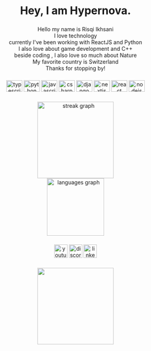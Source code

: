 <h1 align="center">Hey, I am Hypernova.</h1>

###
<p align="center">
Hello my name is Risqi Ikhsani <br>
I love technology<br>
currently I've been working with ReactJS and Python<br>
I also love about game development and C++ <br>
beside coding , I also love so much about Nature <br>
My favorite country is Switzerland <br>
Thanks for stopping by!</p>

###

<div align="center">
  <img src="https://cdn.jsdelivr.net/gh/devicons/devicon/icons/typescript/typescript-plain.svg" height="30" width="42" alt="typescript logo"  />
  <img src="https://cdn.jsdelivr.net/gh/devicons/devicon/icons/python/python-original.svg" height="30" width="42" alt="python logo"  />
  <img src="https://cdn.jsdelivr.net/gh/devicons/devicon/icons/javascript/javascript-original.svg" height="30" width="42" alt="javascript logo"  />
  <img src="https://cdn.jsdelivr.net/gh/devicons/devicon/icons/csharp/csharp-original.svg" height="30" width="42" alt="csharp logo"  />
  <img src="https://cdn.jsdelivr.net/gh/devicons/devicon/icons/django/django-plain.svg" height="30" width="42" alt="django logo"  />
  <img src="https://cdn.jsdelivr.net/gh/devicons/devicon/icons/nextjs/nextjs-original.svg" height="30" width="42" alt="nextjs logo"  />
  <img src="https://cdn.jsdelivr.net/gh/devicons/devicon/icons/react/react-original.svg" height="30" width="42" alt="react logo"  />
  <img src="https://cdn.jsdelivr.net/gh/devicons/devicon/icons/nodejs/nodejs-original.svg" height="30" width="42" alt="nodejs logo"  />
</div>

###

<div align="center">
  <img src="https://streak-stats.demolab.com?user=risqiikhsani&locale=en&mode=daily&theme=prussian&hide_border=false&border_radius=5" height="200" alt="streak graph" /> <br>
  <img src="https://github-readme-stats.vercel.app/api/top-langs?username=risqiikhsani&locale=en&hide_title=false&layout=compact&card_width=320&langs_count=5&theme=prussian&hide_border=false" height="150" alt="languages graph"  />
</div>

###

<div align="center">
  <img src="https://img.shields.io/static/v1?message=Youtube&logo=youtube&label=&color=FF0000&logoColor=white&labelColor=&style=for-the-badge" height="35" alt="youtube logo"  />
  <img src="https://img.shields.io/static/v1?message=Discord&logo=discord&label=&color=7289DA&logoColor=white&labelColor=&style=for-the-badge" height="35" alt="discord logo"  />
  <img src="https://img.shields.io/static/v1?message=LinkedIn&logo=linkedin&label=&color=0077B5&logoColor=white&labelColor=&style=for-the-badge" height="35" alt="linkedin logo"  />
</div>

###

<div align="center">
  <img height="200" src="https://media2.giphy.com/media/BUbMgQBShZOcMPohgn/giphy.gif?cid=ecf05e47920xlf43ly0sxleo64uowf7cr4pak4163bmohskv&ep=v1_gifs_search&rid=giphy.gif&ct=g"  />
</div>

###

<br clear="both">


